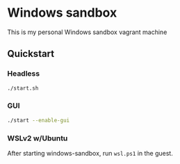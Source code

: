 # Windows sandbox

This is my personal Windows sandbox vagrant machine

## Quickstart
### Headless
```bash
./start.sh
```

### GUI
```bash
./start --enable-gui
```

### WSLv2 w/Ubuntu
After starting windows-sandbox, run `wsl.ps1` in the guest.
